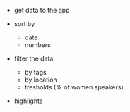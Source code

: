 - get data to the app
- sort by

  - date
  - numbers

- filter the data

  - by tags
  - by location
  - tresholds (% of women speakers)

- highlights
